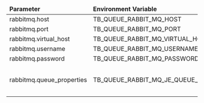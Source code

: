 <table>
  <thead>
      <tr>
          <td style="width: 25%"><b>Parameter</b></td><td style="width: 30%"><b>Environment Variable</b></td><td style="width: 15%"><b>Default Value</b></td><td style="width: 30%"><b>Description</b></td>
      </tr>
  </thead>
  <tbody>
      <tr>
          <td>rabbitmq.host</td>
          <td>TB_QUEUE_RABBIT_MQ_HOST</td>
          <td>localhost</td>
          <td></td>
      </tr>
      <tr>
          <td>rabbitmq.port</td>
          <td>TB_QUEUE_RABBIT_MQ_PORT</td>
          <td>5672</td>
          <td></td>
      </tr>
      <tr>
          <td>rabbitmq.virtual_host</td>
          <td>TB_QUEUE_RABBIT_MQ_VIRTUAL_HOST</td>
          <td></td>
          <td></td>
      </tr>
      <tr>
          <td>rabbitmq.username</td>
          <td>TB_QUEUE_RABBIT_MQ_USERNAME</td>
          <td>admin</td>
          <td></td>
      </tr>
      <tr>
          <td>rabbitmq.password</td>
          <td>TB_QUEUE_RABBIT_MQ_PASSWORD</td>
          <td>password</td>
          <td></td>
      </tr>
      <tr>
          <td>rabbitmq.queue_properties</td>
          <td>TB_QUEUE_RABBIT_MQ_JE_QUEUE_PROPERTIES</td>
          <td>x-max-length-bytes:1048576000;x-message-ttl:604800000</td>
          <td></td>
      </tr>
  </tbody>
</table>
